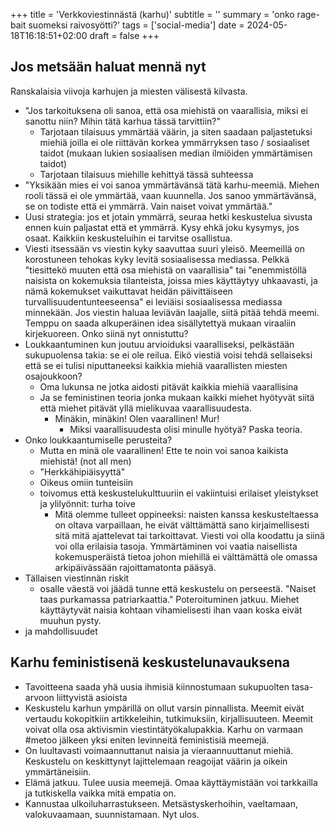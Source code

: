 +++
title = 'Verkkoviestinnästä (karhu)'
subtitle = ''
summary = 'onko rage-bait suomeksi raivosyötti?'
tags = ['social-media']
date = 2024-05-18T16:18:51+02:00
draft = false
+++

## Jos metsään haluat mennä nyt

Ranskalaisia viivoja karhujen ja miesten välisestä kilvasta.

- "Jos tarkoituksena oli sanoa, että osa miehistä on vaarallisia, miksi ei sanottu niin? Mihin tätä karhua tässä tarvittiin?"
    - Tarjotaan tilaisuus ymmärtää väärin, ja siten saadaan paljastetuksi miehiä joilla ei ole riittävän korkea ymmärryksen taso / sosiaaliset taidot (mukaan lukien sosiaalisen median ilmiöiden ymmärtämisen taidot)
	- Tarjotaan tilaisuus miehille kehittyä tässä suhteessa
- "Yksikään mies ei voi sanoa ymmärtävänsä tätä karhu-meemiä. Miehen rooli tässä ei ole ymmärtää, vaan kuunnella. Jos sanoo ymmärtävänsä, se on todiste että ei ymmärrä. Vain naiset voivat ymmärtää."
- Uusi strategia: jos et jotain ymmärrä, seuraa hetki keskustelua sivusta ennen kuin paljastat että et ymmärrä. Kysy ehkä joku kysymys, jos osaat. Kaikkiin keskusteluihin ei tarvitse osallistua.
- Viesti itsessään vs viestin kyky saavuttaa suuri yleisö. Meemeillä on korostuneen tehokas kyky levitä sosiaalisessa mediassa. Pelkkä "tiesittekö muuten että osa miehistä on vaarallisia" tai "enemmistöllä naisista on kokemuksia tilanteista, joissa mies käyttäytyy uhkaavasti, ja nämä kokemukset vaikuttavat heidän päivittäiseen turvallisuudentunteeseensa" ei leviäisi sosiaalisessa mediassa minnekään. Jos viestin haluaa leviävän laajalle, siitä pitää tehdä meemi. Temppu on saada alkuperäinen idea sisällytettyä mukaan viraaliin kirjekuoreen. Onko siinä nyt onnistuttu?
- Loukkaantuminen kun joutuu arvioiduksi vaaralliseksi, pelkästään sukupuolensa takia: se ei ole reilua. Eikö viestiä voisi tehdä sellaiseksi että se ei tulisi niputtaneeksi kaikkia miehiä vaarallisten miesten osajoukkoon?
    - Oma lukunsa ne jotka aidosti pitävät kaikkia miehiä vaarallisina
    - Ja se feministinen teoria jonka mukaan kaikki miehet hyötyvät siitä että miehet pitävät yllä mielikuvaa vaarallisuudesta.
        - Minäkin, minäkin! Olen vaarallinen! Mur!
            - Miksi vaarallisuudesta olisi minulle hyötyä? Paska teoria.
- Onko loukkaantumiselle perusteita?
	- Mutta en minä ole vaarallinen! Ette te noin voi sanoa kaikista miehistä! (not all men)
	- "Herkkähipiäisyyttä"
	- Oikeus omiin tunteisiin
	- toivomus että keskustelukulttuuriin ei vakiintuisi erilaiset yleistykset ja ylilyönnit: turha toive
		- Mitä olemme tulleet oppineeksi: naisten kanssa keskusteltaessa on oltava varpaillaan, he eivät välttämättä sano kirjaimellisesti sitä mitä ajattelevat tai tarkoittavat. Viesti voi olla koodattu ja siinä voi olla erilaisia tasoja. Ymmärtäminen voi vaatia naisellista kokemusperäistä tietoa johon miehillä ei välttämättä ole omassa arkipäivässään rajoittamatonta pääsyä.
- Tällaisen viestinnän riskit
	- osalle väestä voi jäädä tunne että keskustelu on perseestä. "Naiset taas purkamassa patriarkaattia." Poteroituminen jatkuu. Miehet käyttäytyvät naisia kohtaan vihamielisesti ihan vaan koska eivät muuhun pysty. 
- ja mahdollisuudet
## Karhu feministisenä keskustelunavauksena
- Tavoitteena saada yhä uusia ihmisiä kiinnostumaan sukupuolten tasa-arvoon liittyvistä asioista
- Keskustelu karhun ympärillä on ollut varsin pinnallista. Meemit eivät vertaudu kokopitkiin artikkeleihin, tutkimuksiin, kirjallisuuteen. Meemit voivat olla osa aktivismin viestintätyökalupakkia. Karhu on varmaan \#metoo jälkeen yksi eniten levinneitä feministisiä meemejä.
- On luultavasti voimaannuttanut naisia ja vieraannuuttanut miehiä. Keskustelu on keskittynyt lajittelemaan reagoijat väärin ja oikein ymmärtäneisiin.
- Elämä jatkuu. Tulee uusia meemejä. Omaa käyttäymistään voi tarkkailla ja tutkiskella vaikka mitä empatia on.
- Kannustaa ulkoiluharrastukseen. Metsästyskerhoihin, vaeltamaan, valokuvaamaan, suunnistamaan. Nyt ulos.


